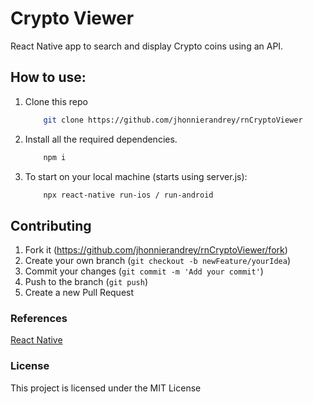 # Crypto Viewer

React Native app to search and display Crypto coins using an API.

## How to use:

1. Clone this repo

   ```bash
       git clone https://github.com/jhonnierandrey/rnCryptoViewer
   ```

2. Install all the required dependencies.

   ```bash
       npm i
   ```

3. To start on your local machine (starts using server.js):

   ```bash
       npx react-native run-ios / run-android
   ```

## Contributing

1. Fork it (<https://github.com/jhonnierandrey/rnCryptoViewer/fork>)
2. Create your own branch (`git checkout -b newFeature/yourIdea`)
3. Commit your changes (`git commit -m 'Add your commit'`)
4. Push to the branch (`git push`)
5. Create a new Pull Request

### References

[React Native](https://reactnative.dev/docs/getting-started)

### License

This project is licensed under the MIT License
